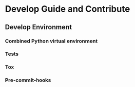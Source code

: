 # Develop Guide and Contribute

## Develop Environment
### Combined Python virtual environment


### Tests
### Tox


### Pre-commit-hooks